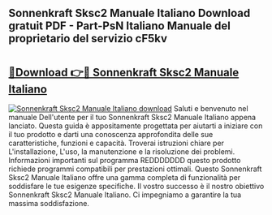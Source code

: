 ## Sonnenkraft Sksc2 Manuale Italiano Download gratuit PDF - Part-PsN Italiano Manuale del proprietario del servizio cF5kv

# <h2><a href="http://dfc4dx.blite.top/?on=Sonnenkraft+Sksc2+Manuale+Italiano">🔗Download 👉🔴 Sonnenkraft Sksc2 Manuale Italiano</a></h2>

[![Sonnenkraft Sksc2 Manuale Italiano download](https://i.imgur.com/lujVjoI.png)](http://dfc4dx.blite.top/?on=Sonnenkraft+Sksc2+Manuale+Italiano)
Saluti e benvenuto nel manuale Dell'utente per il tuo Sonnenkraft Sksc2 Manuale Italiano appena lanciato. Questa guida è appositamente progettata per aiutarti a iniziare con il tuo prodotto e darti una conoscenza approfondita delle sue caratteristiche, funzioni e capacità. Troverai istruzioni chiare per L'installazione, L'uso, la manutenzione e la risoluzione dei problemi. Informazioni importanti sul programma REDDDDDDD questo prodotto richiede programmi compatibili per prestazioni ottimali. Questo Sonnenkraft Sksc2 Manuale Italiano offre una gamma completa di funzionalità per soddisfare le tue esigenze specifiche. Il vostro successo è il nostro obiettivo Sonnenkraft Sksc2 Manuale Italiano. Ci impegniamo a garantire la tua massima soddisfazione.
